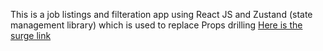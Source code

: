 This is a job listings and filteration app using React JS and Zustand (state management library) which is used to replace Props drilling
[Here is the surge link](https://qasim35-week4-day6.surge.sh/)